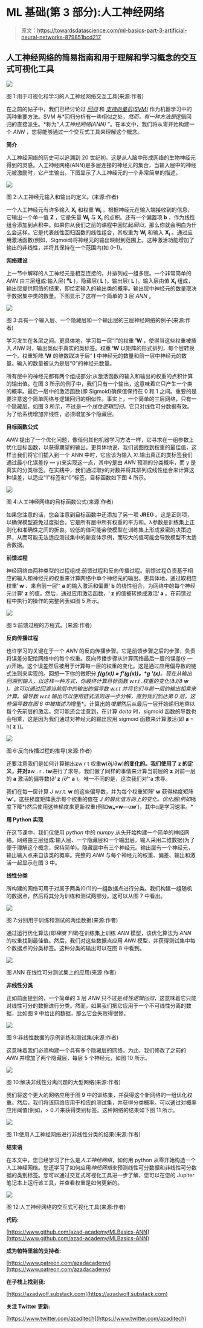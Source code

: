 # ML 基础(第 3 部分):人工神经网络

> 原文：<https://towardsdatascience.com/ml-basics-part-3-artificial-neural-networks-879851bcd217>

## **人工神经网络的简易指南和用于理解和学习概念的交互式可视化工具**

![](img/57b3b510facee8c90636072a6d4fe3b1.png)

图 1:用于可视化和学习的人工神经网络交互工具(来源:作者)

在之前的帖子中，我们已经讨论过 [*回归*](https://azad-wolf.medium.com/ml-basics-part-1-regression-a-gateway-method-to-machine-learning-36d54d233907) 和 [*支持向量机(SVM)*](https://azad-wolf.medium.com/ml-basics-part-2-support-vector-machines-ac4defba2615) 作为机器学习中的两种重要方法。SVM 与*回归分析有一些相似之处，*然而，有一种方法是*逻辑回归的直接派生。*称为“*人工神经网络(ANN)* ”。在本文中，我们将从零开始构建一个 *ANN* ，您将能够通过一个交互式工具来理解这个概念。

**简介**

人工神经网络的历史可以追溯到 20 世纪初。这是从人脑中形成网络的生物神经元得到的灵感。人工神经网络(ANN)是多层连接的神经元的集合，当输入层中的神经元被激励时，它产生输出。下图显示了人工神经元的一个非常简单的描述。

![](img/12b9aee40ac02060a217b138519f90d9.png)

图 2:人工神经元输入和输出的定义。(来源:作者)

一个人工神经元有许多输入 **Xⱼ** 和权重 **Wⱼ** 。根据神经元在输入端接收到的信息，它输出一个单一值 **Z** ，它是矢量 **Wⱼ** 与 **Xⱼ** 的点积。还有一个偏置项 **b** ，作为线性组合添加到点积中。如果你从我们之前的课程中回忆起*回归*，那么你就会明白为什么会这样。它是代表线性回归函数的线性组合，其权重为 **Wⱼ** 和输入 **Xⱼ** 。通过应用激活函数(例如，Sigmoid)将神经元的输出映射到范围上。这种激活功能增加了输出的非线性，并将其保持在一个范围内(如 0–1)。

**网络建设**

上一节中解释的人工神经元是相互连接的，并排列成一组多层。一个非常简单的 *ANN* 由三层组成:输入层( **⁰L** )，隐藏层( **L** )，输出层( **L** )。输入层由值 **Xⱼ** 组成，输出层提供网络的结果，即给定输入的输出类的概率。输出层中神经元的数量取决于数据集中类的数量。下图显示了这样一个简单的 3 层 *ANN* 。

![](img/7270a99024f6d7982f9005bc11df3cb6.png)

图 3:具有一个输入层、一个隐藏层和一个输出层的三层神经网络的例子(来源:作者)

学习发生在各层之间。更具体地，学习每一层“l”的权重 **ˡW** ，使得当这些权重被插入 *ANN* 时，输出类似于真实的类标签。权重 **ˡW** 以矩阵的形式排列，每个层转换一个。权重矩阵 **ˡW** 的维数取决于层“ **l** 中神经元的数量和前一层中神经元的数量。输入的数量被认为是层“0”的神经元数量。

所有层中的神经元都有两个组成部分:从激活函数的输入和输出的权重的点积计算的输出值。在图 3 所示的例子中，我们只有一个输出，这意味着它只产生一个类的概率。最后一层中的激活函数(即 Sigmoid)确保值保持在 0 和 1 之间。重要的是要注意这个简单网络与逻辑回归的相似性。事实上，一个简单的三层网络，只有一个隐藏层，如图 3 所示，不过是一个*线性逻辑回归*，它只对线性可分数据有效。为了给系统增加非线性，必须增加多个隐藏层。

**目标函数公式**

*ANN* 提出了一个优化问题，像任何其他机器学习方法一样，它寻求在一组参数上优化目标函数，以获得期望的输出。更具体地说，我们试图找到权重的最佳值，这样当我们将它们插入到一个 ANN 中时，它应该为输入 Xᶦ.输出真正的类标签我们通过最小化误差(ŷ **—** y)来实现这一点，其中ŷ是由 *ANN* 预测的分类概率，而 y 是真实的分类标签。在实践中，我们通过取ŷ的对数并将其排列成线性组合来计算这种误差，以适应“1”标签和“0”标签。目标函数如下图 4 所示。

![](img/33cabac06854b0d24aa188a9a26c7704.png)

图 4:人工神经网络的目标函数公式(来源:作者)

如果您注意的话，您会注意到目标函数中还添加了另一项 **JREG** 。这是正则项，以确保模型避免过度拟合。它是所有层中所有权重的平方和。λ参数是训练集上正则化和准确性之间的折衷。较低的值可能会使模型在训练集上形成紧密的决策边界，从而可能无法适应测试集中的新变体示例，而较大的值可能会导致模型不太适合数据。

**前馈过程**

神经网络由两种类型的过程组成:前馈过程和反向传播过程。前馈过程负责基于相应的输入和神经元的权重来计算网络中单个神经元的输出。更具体地，通过取相应权重ˡ **w** 、来自前一层ˡ⁻ **a** 的输入激活和偏置ˡ **b** 的线性组合，为网络中的每个神经元计算ˡ **z** 的值。然后，通过应用激活函数，ˡ **z** 的值被转换成激活ˡ **a** 。在前馈过程中执行的操作的完整列表如图 5 所示。

![](img/53a343cae71c84f6c8453d0093429b78.png)

图 5:前馈过程的方程式。(来源:作者)

**反向传播过程**

也许学习的关键在于一个 *ANN* 的反向传播步骤。它是前馈步骤之后的步骤，负责将误差分配给网络中的每个权重。反向传播步骤从计算网络最后一层的误差(ŷ **—** y)开始。这个误差然后被用于计算每一层的权重的变化。这是通过应用偏导数的链式法则来实现的。回想一下你的微积分 ***f(g(x)) = f'(g(x))。*g '(x)**。现在从输出回溯到输入，以这样一种方式，你最终计算目标函数 w.r.t .权重的变化(∂J/∂ **w** )。这可以通过回溯当前层中的输出的偏导数 w.r.t 并将它们与前一层的输出相乘来计算。偏导数 w.r.t 输出可以使用链式法则进一步分解，直到我们到达第 0 层。这些偏导数在图 6 中被描述为*增量*。计算出的*增量*然后从最后一层开始递归地乘以每个先前层的激活。您可能还会注意到，在计算 *delta* 时，sigmoid 函数的导数也会相乘，这是因为我们通过对神经元的输出应用 sigmoid 函数来计算激活(即 **a** = h( **z** ))。

![](img/a8b8df9aac12e56b3283f9224d1732dc.png)

图 6:反向传播过程的推导(来源:作者)

还要注意我们是如何计算输出**z**w r t 权重**w**(∂j/∂**w**)**的变化的。**我们使用了 **z** 的定义，并对**z**w . r . t**w**进行了求导。我们做了同样的事情来计算当前层的 **z** 对前一层的 **a** 激活的偏导数(∂ˡ **z** /∂ˡ⁻ **a** )。唯一不同的是，这次我们对ˡ⁻a 求导。

我们在每一层计算 *J* w.r.t. **w** 的这些偏导数，并为每个权重矩阵ˡ **w** 获得梯度矩阵ˡ**w’**。这些梯度矩阵表示每个权重的值在 *J 的最优值方向上的变化。优化器(例如*梯度下降*)然后使用这些梯度来更新权重(例如**wₙ**=**w**—α**w**’)，其中α是学习速率。*

**用 Python 实现**

在这节课中，我们仅使用 *python* 中的 *numpy* 从头开始构建一个简单的神经网络。网络由三层组成:输入层、一个隐藏层和一个输出层。输入采用二维数据(为了便于理解这个概念，保持简单)。隐藏层中有三个神经元。输出层有一个神经元，输出输入点来自该类的概率。完整的 *ANN* 与每个神经元的权重、偏差、输出和激活一起显示在图 3 中。

**线性分类**

所构建的网络可用于对属于两类(0/1)的一组数据点进行分类。我们构建一组随机的数据点，然后将其分为训练和测试两部分。这可以从图 7 中看出。

![](img/2b6482a8c3628f156b4602c1dd9f8330.png)

图 7:分别用于训练和测试的两组数据(来源:作者)

通过运行优化算法(即*梯度下降*)在训练集上训练 *ANN* 模型，该优化算法为 *ANN* 的权重找到最佳值。然后，我们对这些数据点应用 *ANN* 模型，并获得测试集中每个数据点的分类标签。这种分类的输出可以在图 8 中看到。

![](img/bd57258cd3dfdb054bb6c8110de48802.png)

图 ANN 在线性可分测试集上的应用(来源:作者)

**非线性分类**

正如前面提到的，一个简单的 3 层 *ANN* 只不过是*线性逻辑回归*，这意味着它只能对线性可分的数据进行分类。然而，如果我们把它应用于一个不可线性分离的数据，比如图 9 中给出的数据，那么它会失败得很惨。

![](img/8c39a946f225bfdb4d3004356a16b55d.png)

图 9:非线性数据的示例训练和测试集(来源:作者)

这意味着我们必须构建一个具有多个隐藏层的网络。为此，我们修改了之前的 *ANN* 并增加了两个隐藏层，每层 5 个神经元，如图 10 所示。

![](img/ccd2bb88e27f85926b11f1138bdfa474.png)

图 10:解决非线性分离问题的大型网络(来源:作者)

我们将这个更大的网络应用于图 9 中的训练集，并获得这个新网络的一组优化权重。然后，我们将该网络应用于相应的测试集，并获得分类概率。可以通过对概率应用阈值(例如，> 0.7)来获得类别标签。这种网络的结果如下图 11 所示。

![](img/f4b99184a4edf2e69fef7ca395311093.png)

图 11:使用人工神经网络进行非线性分类的结果(来源:作者)

**结束语**

在本文中，您已经学习了什么是*人工神经网络*，如何用 python 从零开始构造一个人工神经网络。您还学习了如何应用*神经网络*来预测线性可分数据和非线性可分数据的类别标签。您可以通过交互式可视化工具进一步了解，您可以在您的 Jupiter 笔记本上运行该工具，并查看权重是如何更新的。

![](img/13509c4c6d22bb2f23f4137152d0e38e.png)

图 12:人工神经网络的交互式可视化工具(来源:作者)

**代码:**

[https://www.github.com/azad-academy/MLBasics-ANN](https://www.github.com/azad-academy/MLBasics-ANN)

**成为帕特里翁的支持者:**

[https://www.patreon.com/azadacademy](https://www.patreon.com/azadacademy)

**在子栈上找到我:**

[https://azadwolf.substack.com](https://azadwolf.substack.com)

**关注 Twitter 更新:**

[https://www.twitter.com/azaditech](https://www.twitter.com/azaditech)